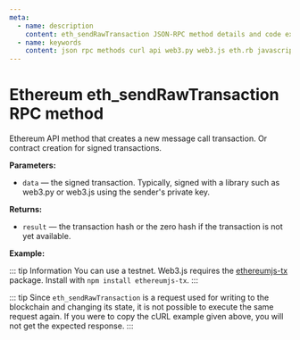 ```yaml
---
meta:
  - name: description
    content: eth_sendRawTransaction JSON-RPC method details and code examples.
  - name: keywords
    content: json rpc methods curl api web3.py web3.js eth.rb javascript python ruby ethereum
---
```


# Ethereum eth_sendRawTransaction RPC method

Ethereum API method that creates a new message call transaction. Or contract creation for signed transactions.

**Parameters:**  

* `data` — the signed transaction. Typically, signed with a library such as web3.py or web3.js using the sender's private key.

**Returns:**

* `result` — the transaction hash or the zero hash if the transaction is not yet available.

**Example:**

::: tip Information
You can use a testnet.
Web3.js requires the [ethereumjs-tx](https://github.com/ethereumjs/ethereumjs-monorepo) package.
Install with `npm install ethereumjs-tx`.
:::

<CodeSwitcher :languages="{js:'web3.js', py:'web3.py', rb:'eth.rb', cr:'cURL'}">
<template v-slot:js>

``` js
const Web3 = require("web3");
const node_url = "CHAINSTACK_NODE_URL";
const web3 = new Web3(node_url);
var Tx = require("ethereumjs-tx").Transaction;

// Logic of this code:
    // Set the addresses and private key to sign the transaction
    // Build transaction
    // Sign and send the transaction

// Addresses and private key
const sender = "SENDER_ADDRESS";
const receiver = "RECEIVER_ADDRESS";
const private_key = Buffer.from("PRIVATE_KEY", "hex");

// Build the transaction
web3.eth.getTransactionCount(sender, (err, transactionCount) => {
    const transaction_Object = {
        to: receiver,
        gasPrice: web3.utils.toHex(web3.utils.toWei("20", "gwei")),
        gasLimit: web3.utils.toHex(21000),
        nonce: web3.utils.toHex(transactionCount),
        value: web3.utils.toHex(web3.utils.toWei("0.5", "ether")),
    };

    // Signing the transaction

    // create a new transaction object to sign
    const tx = new Tx(transaction_Object, {
        chain: "ropsten"
    });

    // sign the transaction using the private key  
    tx.sign(private_key);

    //   Send signed transaction to the blockchain
    const sTx = tx.serialize();
    const rawTransaction = "0x" + sTx.toString("hex");

    web3.eth.sendSignedTransaction(rawTransaction, (err, hash) => {
        console.log("TxHash:" + hash);
        //console.log(err);
    });
})
```

</template>
<template v-slot:py>

``` py
from web3 import Web3  

# Create the node connection
node_url = "CHAINSTACK_NODE_URL"
web3 = Web3(Web3.HTTPProvider(node_url))

# Logic of this code:
    # Set the addresses and private key to sign the transaction
    # Build transaction
    # Sign and send the transaction  

# Adresses and private key
sender = "SENDER ADDRESS"
receiver = "RECEIVER ADDRESS"
privateKey ="PRIVATE KEY"   

# Gas limit
gas_limit = web3.eth.estimate_gas({"from":sender,"to":receiver}, "latest" )

# build the transaction
tx = {
    "nonce" : web3.eth.getTransactionCount(sender),
    "to": receiver,
    "value": web3.toWei(1, "ether"), # value to send
    "gas": gas_limit,
    "maxFeePerGas" : web3.eth.gas_price,
    "maxPriorityFeePerGas" : web3.toWei(1, "gwei"),
    "chainId" : web3.eth.chain_id,
}  

# sign tx
signed_tx = web3.eth.account.signTransaction(tx, privateKey)  

# send transaction
tx_hash = web3.eth.sendRawTransaction(signed_tx.rawTransaction)

print("Transaction hash:", web3.toHex(tx_hash))

```

</template>
<template v-slot:rb>

``` rb
require "eth"
client = Eth::Client.create "CHAINSTACK_NODE_URL"
key = Eth::Key.new priv:"PRIVATE_KEY"
destination = Eth::Address.new "DESTINATION_ADDRESS"
amount = 10000000000000000 # in Wei
client.gas_limit=21000
client.max_priority_fee_per_gas=0.3e11
client.max_fee_per_gas=0.31e11
response = client.transfer_and_wait(destination, amount, sender_key = key, legacy = false)
puts response
```

</template>
<template v-slot:cr>

``` sh
curl -X POST "CHAINSTACK_NODE_URL" \
  -H "Content-Type: application/json" \
  --data '{"method":"eth_sendRawTransaction","params":["0xd46e8dd67c5d32be8d46e8dd67c5d32be8058bb8eb970870f072445675058bb8eb970870f072445675"], "jsonrpc":"2.0","id":1}'
```

</template>
</CodeSwitcher>

::: tip
Since `eth_sendRawTransaction` is a request used for writing to the blockchain and changing its state, it is not possible to execute the same request again. If you were to copy the cURL example given above, you will not get the expected response.
:::
